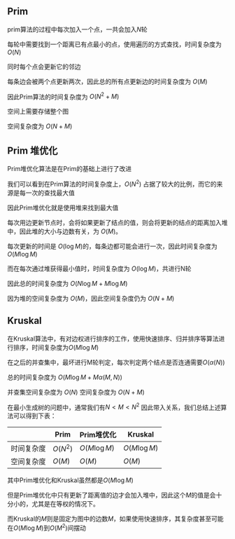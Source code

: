 ## Prim

prim算法的过程中每次加入一个点，一共会加入$N$轮

每轮中需要找到一个距离已有点最小的点，使用遍历的方式查找，时间复杂度为 $O(N)$

同时每个点会更新它的邻边

每条边会被两个点更新两次，因此总的所有点更新边的时间复杂度为 $O(M)$

因此Prim算法的时间复杂度为 $O(N^2+M)$

空间上需要存储整个图

空间复杂度为 $O(N+M)$



## Prim 堆优化

Prim堆优化算法是在Prim的基础上进行了改进

我们可以看到在Prim算法的时间复杂度上，$O(N^2)$ 占据了较大的比例，而它的来源是每一次的查找最大值

因此Prim堆优化就是使用堆来找到最大值

每次用边更新节点时，会将如果更新了结点的值，则会将更新的结点的距离加入堆中，因此堆的大小与边数有关，为 $O(M)$。

每次更新的时间是 $O(\log M)$的，每条边都可能会进行一次，因此时间复杂度为 $O(M\log M)$

而在每次通过堆获得最小值时，时间复杂度为 $O(\log M)$，共进行N轮

因此总的时间复杂度为 $O(N\log M + M\log M)$

因为堆的空间复杂度为 $O(M)$，因此空间复杂度仍为 $O(N+M)$



## Kruskal

在Kruskal算法中，有对边权进行排序的工作，使用快速排序、归并排序等算法进行排序，时间复杂度为$O(M\log M)$

在之后的并查集中，最坏进行M轮判定，每次判定两个结点是否连通需要$O(\alpha(N))$

总的时间复杂度为 $O(M\log M+M\alpha(M,N))$

并查集空间复杂度为 $O(N)$ 空间复杂度为 $O(N+M)$



在最小生成树的问题中，通常我们有$N<M<N^2$ 因此带入关系，我们总结上述算法可以得到下表：

|            | Prim     | Prim堆优化   | Kruskal      |
| ---------- | -------- | ------------ | ------------ |
| 时间复杂度 | $O(N^2)$ | $O(M\log M)$ | $O(M\log M)$ |
| 空间复杂度 | $O(M)$   | $O(M)$       | $O(M)$       |



其中Prim堆优化和Kruskal虽然都是$O(M\log M)$

但是Prim堆优化中只有更新了距离值的边才会加入堆中，因此这个$M$的值是会十分小的，尤其是在等权的情况下。

而Kruskal的$M$则是固定为图中的边数$M$，如果使用快速排序，其复杂度甚至可能在$O(M\log M)$到$O(M^2)$间摆动

